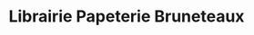---
title: "Librairie Papeterie Bruneteaux"
url: /laon/librairie-papeterie-bruneteaux/
shop: livres
---